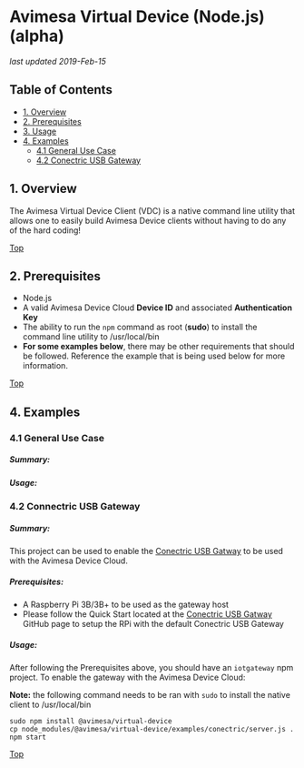 # Avimesa Virtual Device (Node.js) (alpha)
*last updated 2019-Feb-15*

<a id="toc"></a>
## Table of Contents
- [1. Overview](#1.-overview)
- [2. Prerequisites](#2.-prerequisites)
- [3. Usage](#3.-usage)
- [4. Examples](#4.-examples)
    - [4.1 General Use Case](#4.1-examples)
    - [4.2 Conectric USB Gateway](#4.2-examples)


<a id="1.-overview"></a>
## 1. Overview

The Avimesa Virtual Device Client (VDC) is a native command line utility that allows one to easily build Avimesa Device clients without having to do any of the hard coding!


[Top](#toc)<br>
<a id="2.-prerequisites"></a>
## 2. Prerequisites

- Node.js
- A valid Avimesa Device Cloud **Device ID** and associated **Authentication Key**
- The ability to run the `npm` command as root (**sudo**) to install the command line utility to /usr/local/bin
- **For some examples below**, there may be other requirements that should be followed.  Reference the example that is being used below for more information.


[Top](#toc)<br>
<a id="4.-examples"></a>
## 4. Examples


<a id="4.1-examples"></a>
### 4.1 General Use Case

##### Summary:

##### Usage:

<a id="4.2-examples"></a>
### 4.2 Connectric USB Gateway

##### Summary:

This project can be used to enable the [Conectric USB Gatway](https://github.com/Conectric/conectric-usb-gateway) to be used with the Avimesa Device Cloud.

##### Prerequisites:

- A Raspberry Pi 3B/3B+ to be used as the gateway host
- Please follow the Quick Start located at the [Conectric USB Gatway](https://github.com/Conectric/conectric-usb-gateway) GitHub page to setup the RPi with the default Conectric USB Gateway

##### Usage:

After following the Prerequisites above, you should have an `iotgateway` npm project.  To enable the gateway with the Avimesa Device Cloud:

**Note:** the following command needs to be ran with `sudo` to install the native client to /usr/local/bin

```
sudo npm install @avimesa/virtual-device
cp node_modules/@avimesa/virtual-device/examples/conectric/server.js .
npm start
```

[Top](#toc)<br>
